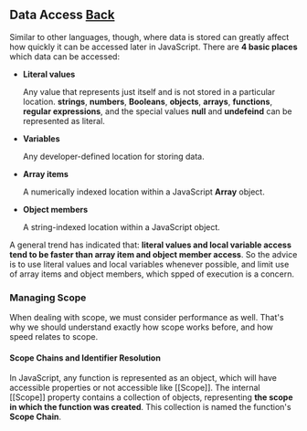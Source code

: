 ## Data Access [Back](./../high_performance.md)

Similar to other languages, though, where data is stored can greatly affect how quickly it can be accessed later in JavaScript. There are **4 basic places** which data can be accessed:

- **Literal values**
    
    Any value that represents just itself and is not stored in a particular location. **strings**, **numbers**, **Booleans**, **objects**, **arrays**, **functions**, **regular expressions**, and the special values **null** and **undefeind** can be represented as literal.

- **Variables**

    Any developer-defined location for storing data.
    
- **Array items**

    A numerically indexed location within a JavaScript **Array** object.
    
- **Object members**

    A string-indexed location within a JavaScript object.

A general trend has indicated that: **literal values and local variable access tend to be faster than array item and object member access**. So the advice is to use literal values and local variables whenever possible, and limit use of array items and object members, which spped of execution is a concern.

### Managing Scope

When dealing with scope, we must consider performance as well. That's why we should understand exactly how scope works before, and how speed relates to scope.

#### Scope Chains and Identifier Resolution

In JavaScript, any function is represented as an object, which will have accessible properties or not accessible like [[Scope]]. The internal [[Scope]] property contains a collection of objects, representing **the scope in which the function was created**. This collection is named the function's **Scope Chain**.